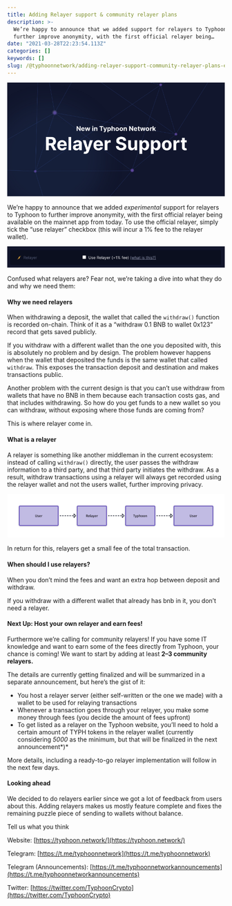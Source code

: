 ```yaml
---
title: Adding Relayer support & community relayer plans
description: >-
  We’re happy to announce that we added support for relayers to Typhoon to
  further improve anonymity, with the first official relayer being…
date: "2021-03-28T22:23:54.113Z"
categories: []
keywords: []
slug: /@typhoonnetwork/adding-relayer-support-community-relayer-plans-e95a114fd0e0
---
```


![](/img/1__XpJhHE4sefLxw6kzGraeIw.png)

We’re happy to announce that we added _experimental_ support for relayers to Typhoon to further improve anonymity, with the first official relayer being available on the mainnet app from today. To use the official relayer, simply tick the “use relayer” checkbox (this will incur a 1% fee to the relayer wallet).

![](/img/1__lYr8__Fv07b69bs2F__4tgOA.png)

Confused what relayers are? Fear not, we’re taking a dive into what they do and why we need them:

#### Why we need relayers

When withdrawing a deposit, the wallet that called the `withdraw()` function is recorded on-chain. Think of it as a “withdraw 0.1 BNB to wallet 0x123” record that gets saved publicly.

If you withdraw with a different wallet than the one you deposited with, this is absolutely no problem and by design. The problem however happens when the wallet that deposited the funds is the same wallet that called `withdraw`. This exposes the transaction deposit and destination and makes transactions public.

Another problem with the current design is that you can’t use withdraw from wallets that have no BNB in them because each transaction costs gas, and that includes withdrawing. So how do you get funds to a new wallet so you can withdraw, without exposing where those funds are coming from?

This is where relayer come in.

#### What is a relayer

A relayer is something like another middleman in the current ecosystem: instead of calling `withdraw()` directly, the user passes the withdraw information to a third party, and that third party initiates the withdraw. As a result, withdraw transactions using a relayer will always get recorded using the relayer wallet and not the users wallet, further improving privacy.

![](/img/1__mcc__kHpnJsufIshNK49Vlw.png)

In return for this, relayers get a small fee of the total transaction.

#### When should I use relayers?

When you don’t mind the fees and want an extra hop between deposit and withdraw.

If you withdraw with a different wallet that already has bnb in it, you don’t need a relayer.

#### Next Up: Host your own relayer and earn fees!

Furthermore we’re calling for community relayers! If you have some IT knowledge and want to earn some of the fees directly from Typhoon, your chance is coming! We want to start by adding at least **2–3 community relayers.**

The details are currently getting finalized and will be summarized in a separate announcement, but here’s the gist of it:

- You host a relayer server (either self-written or the one we made) with a wallet to be used for relaying transactions
- Whenever a transaction goes through your relayer, you make some money through fees (you decide the amount of fees upfront)
- To get listed as a relayer on the Typhoon website, you’ll need to hold a certain amount of TYPH tokens in the relayer wallet (currently considering _5000_ as the minimum, but that will be finalized in the next announcement*)*

More details, including a ready-to-go relayer implementation will follow in the next few days.

#### Looking ahead

We decided to do relayers earlier since we got a lot of feedback from users about this. Adding relayers makes us mostly feature complete and fixes the remaining puzzle piece of sending to wallets without balance.

Tell us what you think

Website: [https://typhoon.network/](https://typhoon.network/)

Telegram: [https://t.me/typhoonnetwork](https://t.me/typhoonnetwork)

Telegram (Announcements): [https://t.me/typhoonnetworkannouncements](https://t.me/typhoonnetworkannouncements)

Twitter: [https://twitter.com/TyphoonCrypto](https://twitter.com/TyphoonCrypto)
